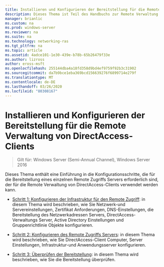 ```yaml
---
title: Installieren und Konfigurieren der Bereitstellung für die Remote Verwaltung von DirectAccess-Clients
description: Dieses Thema ist Teil des Handbuchs zur Remote Verwaltung von DirectAccess-Clients in Windows Server 2016.
manager: brianlic
ms.custom: na
ms.prod: windows-server
ms.reviewer: na
ms.suite: na
ms.technology: networking-ras
ms.tgt_pltfrm: na
ms.topic: article
ms.assetid: 4adce101-1e30-439e-b78b-65b26479f33e
ms.author: lizross
author: eross-msft
ms.openlocfilehash: 255144dba4a18fd358d9bd4ef9759f92b3c31902
ms.sourcegitcommit: da7b9bce1eba369bcd156639276f6899714e279f
ms.translationtype: MT
ms.contentlocale: de-DE
ms.lasthandoff: 03/26/2020
ms.locfileid: "80308167"
---
```

# <a name="install-and-configure-deployment-for-remote-management-of-directaccess-clients"></a>Installieren und Konfigurieren der Bereitstellung für die Remote Verwaltung von DirectAccess-Clients

>Gilt für: Windows Server (Semi-Annual Channel), Windows Server 2016

Dieses Thema enthält eine Einführung in die Konfigurationsschritte, die für die Bereitstellung eines einzelnen Remote Zugriffs Servers erforderlich sind, der für die Remote Verwaltung von DirectAccess-Clients verwendet werden kann.  
  
-   [Schritt 1: Konfigurieren der Infrastruktur für den Remote Zugriff](Step-1-Configure-the-Remote-Access-Infrastructure.md): in diesem Thema wird beschrieben, wie Sie Netzwerk-und Servereinstellungen, Zertifikat Anforderungen, DNS-Einstellungen, die Bereitstellung des Netzwerkadressen Servers, DirectAccess-Verwaltungs Server, Active Directory Einstellungen und Gruppenrichtlinie Objekte konfigurieren.  
  
-   [Schritt 2: Konfigurieren des Remote Zugriffs Servers](Step-2-Configure-the-Remote-Access-Server.md): in diesem Thema wird beschrieben, wie Sie DirectAccess-Client Computer, Server Einstellungen, Infrastruktur-und Anwendungsserver konfigurieren.  
  
-   [Schritt 3: Überprüfen der Bereitstellung](Step-3-Verify-the-Deployment_2.md): in diesem Thema wird beschrieben, wie Sie die Bereitstellung überprüfen.  
  



